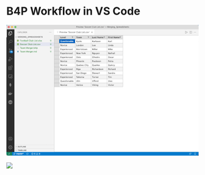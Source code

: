 # B4P Workflow in VS Code

![](gifs/b4p-vscode-workflow-50.gif)


![](workflow/images/output-HTML.png)


